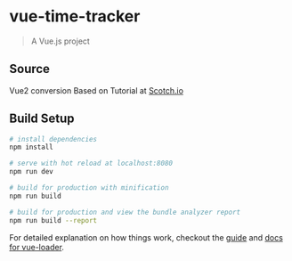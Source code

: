 # vue-time-tracker

> A Vue.js project

## Source
Vue2 conversion Based on Tutorial at [Scotch.io](https://scotch.io/tutorials/build-a-single-page-time-tracking-app-with-vue-js-part-ii)

## Build Setup

``` bash
# install dependencies
npm install

# serve with hot reload at localhost:8080
npm run dev

# build for production with minification
npm run build

# build for production and view the bundle analyzer report
npm run build --report
```

For detailed explanation on how things work, checkout the [guide](http://vuejs-templates.github.io/webpack/) and [docs for vue-loader](http://vuejs.github.io/vue-loader).
